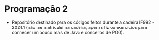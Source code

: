# Programação 2
- Repositório destinado para os códigos feitos durante a cadeira IF992 - 2024.1 (não me matriculei na cadeira, apenas fiz os exercícios para conhecer um pouco mais de Java e conceitos de POO).
